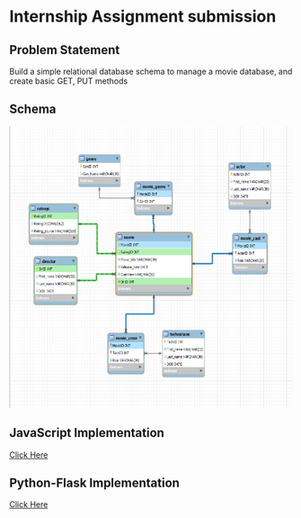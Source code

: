 # Internship Assignment submission

## Problem Statement 
Build a simple relational database schema to manage a movie database, and create basic GET, PUT methods 

## Schema 
<p align="center">
  <img src="./assets/DBSchema.png"  height="500"  />
</p>

## JavaScript Implementation
[Click Here](./JavaScript/readme.md)
## Python-Flask Implementation
[Click Here](./Python/readme.md)


